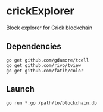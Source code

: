 # crickExplorer
Block explorer for Crick blockchain

## Dependencies

```
go get github.com/gdamore/tcell
go get github.com/rivo/tview
go get github.com/fatih/color
```

## Launch 

```
go run *.go /path/to/blockchain.db
```